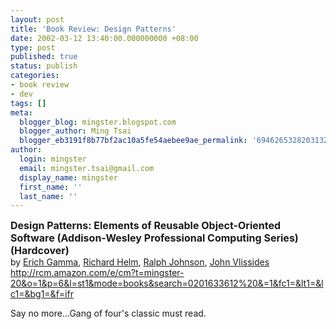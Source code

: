 ```yaml
---
layout: post
title: 'Book Review: Design Patterns'
date: 2002-03-12 13:40:00.000000000 +08:00
type: post
published: true
status: publish
categories:
- book review
- dev
tags: []
meta:
  blogger_blog: mingster.blogspot.com
  blogger_author: Ming Tsai
  blogger_eb3191f8b77bf2ac10a5fe54aebee9ae_permalink: '6946265328203132374'
author:
  login: mingster
  email: mingster.tsai@gmail.com
  display_name: mingster
  first_name: ''
  last_name: ''
---
```

<p><strong><font size="3">Design Patterns: Elements of Reusable Object-Oriented Software (Addison-Wesley Professional Computing Series) (Hardcover)<br /></font></strong>by <a href="http://www.amazon.com/exec/obidos/search-handle-url/index=books&amp;field-author-exact=Erich%20Gamma&amp;rank=-relevance%2C%2Bavailability%2C-daterank/103-2319014-6360612">Erich Gamma</a>, <a href="http://www.amazon.com/exec/obidos/search-handle-url/index=books&amp;field-author-exact=Richard%20Helm&amp;rank=-relevance%2C%2Bavailability%2C-daterank/103-2319014-6360612">Richard Helm</a>, <a href="http://www.amazon.com/exec/obidos/search-handle-url/index=books&amp;field-author-exact=Ralph%20Johnson&amp;rank=-relevance%2C%2Bavailability%2C-daterank/103-2319014-6360612">Ralph Johnson</a>, <a href="http://www.amazon.com/exec/obidos/search-handle-url/index=books&amp;field-author-exact=John%20Vlissides&amp;rank=-relevance%2C%2Bavailability%2C-daterank/103-2319014-6360612">John Vlissides</a> <a href="http://rcm.amazon.com/e/cm?t=mingster-20&#038;o=1&#038;p=6&#038;l=st1&#038;mode=books&#038;search=0201633612%20&#038;=1&#038;fc1=&#038;lt1=&#038;lc1=&#038;bg1=&#038;f=ifr">http://rcm.amazon.com/e/cm?t=mingster-20&#038;o=1&#038;p=6&#038;l=st1&#038;mode=books&#038;search=0201633612%20&#038;=1&#038;fc1=&#038;lt1=&#038;lc1=&#038;bg1=&#038;f=ifr</a></p>
<p>Say no more...Gang of four's classic must read.</p>
